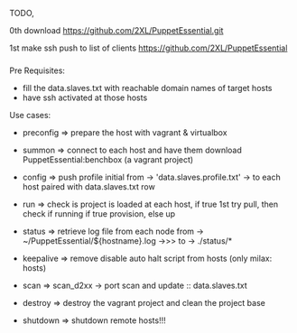 

TODO,

0th download
https://github.com/2XL/PuppetEssential.git


1st make ssh push to list of clients
https://github.com/2XL/PuppetEssential

###


Pre Requisites:

- fill the data.slaves.txt with reachable domain names of target hosts
- have ssh activated at those hosts

Use cases:

- preconfig => prepare the host with vagrant & virtualbox

- summon => connect to each host and have them download PuppetEssential:benchbox (a vagrant project)

- config => push profile initial from -> 'data.slaves.profile.txt' -> to each host paired with data.slaves.txt row

- run => check is project is loaded at each host, if true 1st try pull, then check if running if true provision, else up

- status =>  retrieve log file from each node from -> ~/PuppetEssential/${hostname}.log ->>> to -> ./status/*

- keepalive => remove disable auto halt script from hosts (only milax: hosts)

- scan => scan_d2xx -> port scan and update :: data.slaves.txt

- destroy => destroy the vagrant project and clean the project base

- shutdown => shutdown remote hosts!!!






